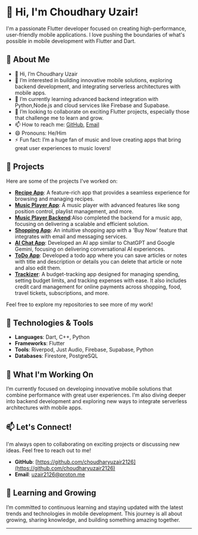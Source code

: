 # 👋 Hi, I'm Choudhary Uzair!

I'm a passionate Flutter developer focused on creating high-performance, user-friendly mobile applications. I love pushing the boundaries of what's possible in mobile development with Flutter and Dart.

## 🌟 About Me

- 👋 Hi, I’m Choudhary Uzair
- 👀 I’m interested in building innovative mobile solutions, exploring backend development, and integrating serverless architectures with mobile apps.
- 🌱 I’m currently learning advanced backend integration with Python,Node.js and cloud services like Firebase and Supabase.
- 💞️ I’m looking to collaborate on exciting Flutter projects, especially those that challenge me to learn and grow.
- 📫 How to reach me: [GitHub](https://github.com/choudharyuzair2126), [Email](mailto:uzair2126@proton.me)
- 😄 Pronouns: He/Him
- ⚡ Fun fact: I’m a huge fan of music and love creating apps that bring great user experiences to music lovers!

## 🌟 Projects

Here are some of the projects I've worked on:

- **[Recipe App](https://github.com/choudharyuzair2126/Recipies-App)**: A feature-rich app that provides a seamless experience for browsing and managing recipes.
- **[Music Player App](https://github.com/choudharyuzair2126/Music_App-Client_Side)**: A music player with advanced features like song position control, playlist management, and more.
- **[Music Player Backend](https://github.com/choudharyuzair2126/Music_App-Server_Side)**:Also completed the backend for a music app, focusing on delivering a scalable and efficient solution.
- **[Shopping App](https://github.com/choudharyuzair2126/Shopping_App-with-Firebase)**: An intuitive shopping app with a 'Buy Now' feature that integrates with email and messaging services.
- **[AI Chat App](https://github.com/choudharyuzair2126/Gemini-Ai)**: Developed an AI app similar to ChatGPT and Google Gemini, focusing on delivering conversational AI experiences.
- **[ToDo App](https://github.com/choudharyuzair2126/Todo-App-With-Firebase)**: Developed a todo app where you can save articles or notes with title and description or details you can delete that article or note and also edit them.
- **[Trackizer](https://github.com/choudharyuzair2126/Trackizer)**: A budget-tracking app designed for managing spending, setting budget limits, and tracking expenses with ease. It also includes credit card management for online payments across shopping, food, travel tickets, subscriptions, and more.


Feel free to explore my repositories to see more of my work!

## 🔧 Technologies & Tools

- **Languages**: Dart, C++, Python
- **Frameworks**: Flutter
- **Tools**: Riverpod, Just Audio, Firebase, Supabase, Python
- **Databases**: Firestore, PostgreSQL

## 🚀 What I'm Working On

I’m currently focused on developing innovative mobile solutions that combine performance with great user experiences. I’m also diving deeper into backend development and exploring new ways to integrate serverless architectures with mobile apps.

## 📫 Let's Connect!

I'm always open to collaborating on exciting projects or discussing new ideas. Feel free to reach out to me!

- **GitHub**: [https://github.com/choudharyuzair2126](https://github.com/choudharyuzair2126)
- **Email**: [uzair2126@proton.me](mailto:uzair2126@proton.me)

## 🌱 Learning and Growing

I’m committed to continuous learning and staying updated with the latest trends and technologies in mobile development. This journey is all about growing, sharing knowledge, and building something amazing together.

---

<!---
choudharyuzair2126/choudharyuzair2126 is a ✨ special ✨ repository because its `README.md` (this file) appears on your GitHub profile.
You can click the Preview link to take a look at your changes.
--->
